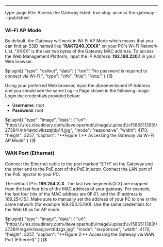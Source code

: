 ---
type: page
title: Access the Gateway
listed: true
slug: access-the-gateway
---published

### Wi-Fi AP Mode

By default, the Gateway will work in Wi-Fi AP Mode which means that you can find an SSID named like "**RAK7240_XXXX**" on your PC's Wi-Fi Network List. "XXXX" is the last two bytes of the Gateway MAC address. To access the Web Management Platform, input the IP Address: **192.168.230.1** in your Web browser.

$plugin[{
    "type": "callout",
    "data": {
        "text": "No password is required to connect via Wi-Fi.",
        "type": "info",
        "title": "Note:"
    }
}]$

Using your preferred Web browser, input the aforementioned IP Address and you should see the same Log-in Page shown in the following image. Login the credentials provided below:

- **Username**: root
- **Password**: root

$plugin[{
    "type": "image",
    "data": {
        "url": "https:\/\/res.cloudinary.com\/developerhub\/image\/upload\/v1586511363\/27384\/nh4aktdlvikzzsjtdp14.jpg",
        "mode": "responsive",
        "width": 4170,
        "height": 3257,
        "caption": "**Figure 1:** Accessing the Gateway via Wi-Fi AP Mode"
    }
}]$

### WAN Port (Ethernet)

Connect the Ethernet cable to the port marked “ETH” on the Gateway and the other end to the PoE port of the PoE injector. Connect the LAN port of the PoE injector to your PC.

The default IP is **169.254.X.X**. The last two segments(X.X) are mapped from the last four bits of the MAC address of your gateway. For example, the last four bits of the MAC address are 0F:01, and the IP address is 169.254.15.1. Make sure to manually set the address of your PC to one in the same network (for example 169.254.15.100). Use the same credentials for the Web UI as for AP mode.

$plugin[{
    "type": "image",
    "data": {
        "url": "https:\/\/res.cloudinary.com\/developerhub\/image\/upload\/v1586511383\/27384\/egarkihseojsvnt6dzgx.jpg",
        "mode": "responsive",
        "width": 4170,
        "height": 3257,
        "caption": "**Figure 2:** Accessing the Gateway via WAN Port (Ethernet)"
    }
}]$

